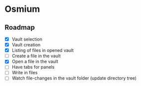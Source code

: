 # Osmium

## Roadmap

- [x] Vault selection
- [x] Vault creation
- [x] Listing of files in opened vault
- [ ] Create a file in the vault
- [x] Open a file in the vault
- [ ] Have tabs for panels
- [ ] Write in files
- [ ] Watch file-changes in the vault folder (update directory tree)
